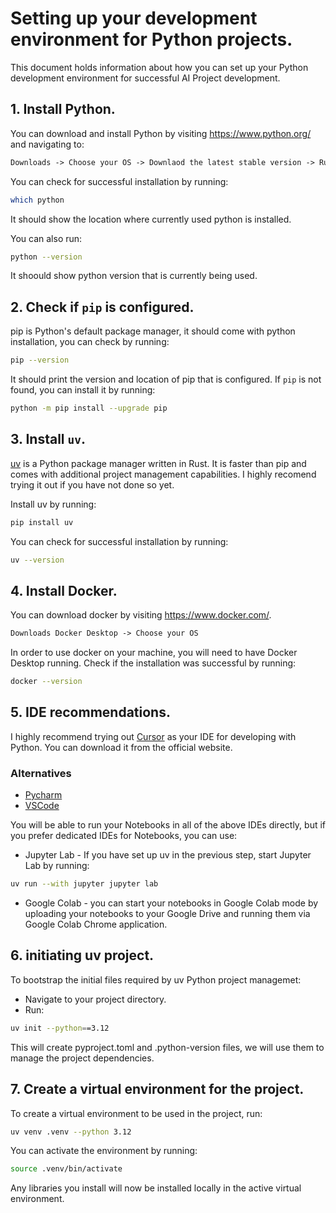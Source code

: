 # Setting up your development environment for Python projects.
This document holds information about how you can set up your Python development environment for successful AI Project development.

## 1. Install Python.
You can download and install Python by visiting https://www.python.org/ and navigating to:

```Markdown
Downloads -> Choose your OS -> Downlaod the latest stable version -> Run the installer
```

You can check for successful installation by running:

```Bash
which python
```

It should show the location where currently used python is installed. 

You can also run:


```Bash
python --version
```
It shoould show python version that is currently being used.

## 2. Check if `pip` is configured.
pip is Python's default package manager, it should come with python installation, you can check by running:
```Bash
pip --version
```
It should print the version and location of pip that is configured. 
If `pip` is not found, you can install it by running:
```Bash
python -m pip install --upgrade pip
```
## 3. Install `uv`.
[uv](https://github.com/astral-sh/uv) is a Python package manager written in Rust. It is faster than pip and comes with additional project management capabilities. I highly recomend trying it out if you have not done so yet.

Install uv by running:

```Bash
pip install uv
```
You can check for successful installation by running:
```Bash
uv --version
```

## 4. Install Docker.
You can download docker by visiting https://www.docker.com/. 
```Markdown
Downloads Docker Desktop -> Choose your OS
```
In order to use docker on your machine, you will need to have Docker Desktop running. Check if the installation was successful by running:
```Bash
docker --version
```
## 5. IDE recommendations.
I highly recommend trying out [Cursor](https://www.cursor.com/) as your IDE for developing with Python. You can download it from the official website.

### Alternatives
- [Pycharm](https://www.jetbrains.com/pycharm)
- [VSCode](https://code.visualstudio.com/)

You will be able to run your Notebooks in all of the above IDEs directly, but if you prefer dedicated IDEs for Notebooks, you can use:
- Jupyter Lab - If you have set up uv in the previous step, start Jupyter Lab by running:
```Bash
uv run --with jupyter jupyter lab
```
- Google Colab - you can start your notebooks in Google Colab mode by uploading your notebooks to your Google Drive and running them via Google Colab Chrome application.

## 6. initiating uv project.
To bootstrap the initial files required by uv Python project managemet:
- Navigate to your project directory.
- Run:
```Bash
uv init --python==3.12
```
This will create pyproject.toml and .python-version files, we will use them to manage the project dependencies.

## 7. Create a virtual environment for the project.
To create a virtual environment to be used in the project, run:
```Bash
uv venv .venv --python 3.12
```
You can activate the environment by running:
```Bash
source .venv/bin/activate
```
Any libraries you install will now be installed locally in the active virtual environment.
